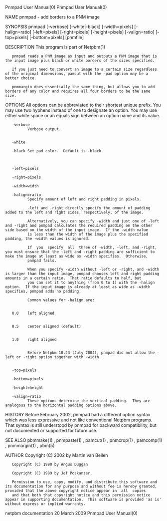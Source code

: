 Pnmpad User Manual(0)                                                                                                                                                                   Pnmpad User Manual(0)



NAME
       pnmpad - add borders to a PNM image


SYNOPSIS
       pnmpad [-verbose] [-white|-black] [-width=pixels] [-halign=ratio] [-left=pixels] [-right=pixels] [-height=pixels] [-valign=ratio] [-top=pixels] [-bottom=pixels] [pnmfile]



DESCRIPTION
       This program is part of Netpbm(1)

       pnmpad reads a PNM image as input and outputs a PNM image that is the input image plus black or white borders of the sizes specified.

       If you just need to convert an image to a certain size regardless of the original dimensions, pamcut with the -pad option may be a better choice.

       pnmmargin does essentially the same thing, but allows you to add borders of any color and requires all four borders to be the same size.



OPTIONS
       All  options  can  be abbreviated to their shortest unique prefix.  You may use two hyphens instead of one to designate an option.  You may use either white space or an equals sign between an option
       name and its value.



       -verbose
              Verbose output.


       -white

       -black Set pad color.  Default is -black.



       -left=pixels

       -right=pixels

       -width=width

       -halign=ratio
              Specify amount of left and right padding in pixels.

              -left and -right directly specify the amount of padding added to the left and right sides, respectively, of the image.

              Alternatively, you can specify -width and just one of -left and -right and pnmpad calculates the required padding on the other side based on the width of the input image.  If the -width value
              is less than the width of the image plus the specified padding, the -width values is ignored.

              If  you  specify  all  three of -width, -left, and -right, you must ensure that the -left and -right padding are sufficient to make the image at least as wide as -width specifies.  Otherwise,
              pnmpad fails.

              When you specify -width without -left or -right, and -width is larger than the input image, pnmpad chooses left and right padding amounts in a certain ratio.  That ratio defaults to half, but
              you can set it to anything (from 0 to 1) with the -halign option.  If the input image is already at least as wide as -width specifies, pnmpad adds no padding.

              Common values for -halign are:


       0.0    left aligned


       0.5    center aligned (default)


       1.0    right aligned


              Before Netpbm 10.23 (July 2004), pnmpad did not allow the -left or -right option together with -width.


       -top=pixels

       -bottom=pixels

       -height=height

       -valign=ratio
              These options determine the vertical padding.  They are analogous to the horizontal padding options above.





HISTORY
       Before February 2002, pnmpad had a different option syntax which was less expressive and not like conventional Netpbm programs.  That syntax is still understood by pnmpad for backward compatibility,
       but not documented or supported for future use.



SEE ALSO
       pbmmake(1) , pnmpaste(1) , pamcut(1) , pnmcrop(1) , pamcomp(1) , pnmmargin(1) , pbm(5)




AUTHOR
       Copyright (C) 2002 by Martin van Beilen

       Copyright (C) 1990 by Angus Duggan

       Copyright (C) 1989 by Jef Poskanzer.

       Permission to use, copy, modify, and distribute this software and its documentation for any purpose and without fee is hereby granted, provided that the above copyright notice appear in  all  copies
       and that both that copyright notice and this permission notice appear in supporting documentation.  This software is provided 'as is' without express or implied warranty.



netpbm documentation                                                                            20 March 2009                                                                           Pnmpad User Manual(0)

